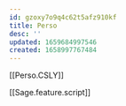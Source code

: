 ```yaml
---
id: gzoxy7o9q4c62t5afz910kf
title: Perso
desc: ''
updated: 1659684997546
created: 1658997767484
---
```

[[Perso.CSLY]]

[[Sage.feature.script]]

